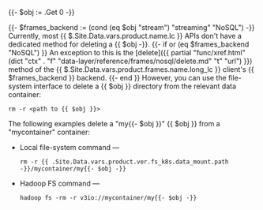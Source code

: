 <!-- delete-object: Delete-collection (table/stream) text.
  [FUTURE-FRAMES-DELETE-BY-FILTER-NOSQL] [V2.8.0-TODO] When the Frames NoSQL
  backends support deleting specific table items, consider mentioning this
  option in this doc (when $0="table).

  [FRAMES-STREAMING-NO-SUPPORT] (sharonl) TODO: When we support the Frames
  streaming backend, edit the implementation to link to the streaming backend's
  delete method for $frames_backend = "streaming" (as currently done only for
  the "NoSQL" backend).

  [FRAMES-V2.5-NO-SUPPORT] I filtered out the Frames reference from the
  streaming doc added by this shortcode - see the uses of the "frames_stream"
  filter and the info in the data-layer/reference/frames/stream/_index.html
  reference file.
  TODO: Consider using this shortcode also for deleting of TSDB tables.

[InfraInfo] [ci-md-shcd-md-fenced-code-w-templates] (sharonl) (17.7.20) I found
templates (such as .Site.Data.vars.product.ver.fs_k8s.data_mount.path or $obj)
within Markdown fenced code (```sh ... ```) in a Markdown shortcode causes the
code block to be processed incorrectly, including displaying ``` and "sh" in
the HTML output. (In some tests using only a variable worked, but the same code
failed in other tests.) I tested with Hugo v0.73.0 (extended) for Windows.
(4.11.20) When testing ```sh MD fenced code in another shortcode with shortcode
variables and site params, also with Hugo v0.73, I found that while the
variable and params were translated correctly in the output, opening angle
brackets (`<`) were translated to `&lt'` in the HTML output; (but for a simple
code block with just "<TEST>", '<`' was translated correctly in the output).
`\<`, `<<`, `&lt;`, or a variable that translates to `&lt;` with `markdownify`
didn't help (and it wouldn't be a good solution anyway). => Therefore, for now, we use the following for relevant code blocks in shortcodes:
<div class="highlight"><pre class="chroma"><code class="language-sh" data-lang="sh">...</code></pre></div>
-->
{{- $obj := .Get 0 -}} <!-- Param $0 supported values: "stream" | "table" -->
<!-- [InfraInfo] The text assumes the object name should be preceded with the
  'a' article (as opposed to "an"); currently, there's no need to make this
  more generic because the expected object types are "stream" or "table". -->
{{- $frames_backend := (cond (eq $obj "stream") "streaming" "NoSQL") -}}
Currently, most {{ $.Site.Data.vars.product.name.lc }} APIs don't have a dedicated method for deleting a {{ $obj -}}.
{{- if or (eq $frames_backend "NoSQL") }}
An exception to this is the [<func>delete</func>]({{ partial "func/xref.html" (dict "ctx" . "f" "data-layer/reference/frames/nosql/delete.md" "t" "url") }}) method of the {{ $.Site.Data.vars.product.frames.name.long_lc }} client's {{ $frames_backend }} backend.
{{- end }}
However, you can use the file-system interface to delete a {{ $obj }} directory from the relevant data container:

<div class="highlight"><pre class="chroma"><code class="language-sh" data-lang="sh">rm -r &lt;path to {{ $obj }}&gt;</code></pre></div>

The following examples delete a "my{{- $obj }}" {{ $obj }} from a "mycontainer" container:

- Local file-system command &mdash;

    <div class="highlight"><pre class="chroma"><code class="language-sh" data-lang="sh">rm -r {{ .Site.Data.vars.product.ver.fs_k8s.data_mount.path -}}/mycontainer/my{{- $obj -}}</code></pre></div>
- Hadoop FS command &mdash;

    <div class="highlight"><pre class="chroma"><code class="language-sh" data-lang="sh">hadoop fs -rm -r v3io://mycontainer/my{{- $obj -}}</code></pre></div>

